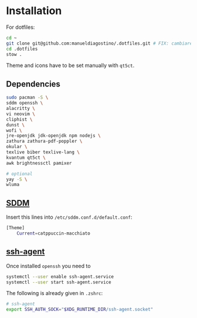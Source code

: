 # Installation

For dotfiles:
```bash
cd ~
git clone git@github.com:manueldiagostino/.dotfiles.git # FIX: cambiare dopo release pubblica
cd .dotfiles
stow .
```

Theme and icons have to be set manually with `qt5ct`. 


## Dependencies

```bash
sudo pacman -S \
sddm openssh \
alacritty \
vi neovim \
cliphist \
dunst \
wofi \
jre-openjdk jdk-openjdk npm nodejs \
zathura zathura-pdf-poppler \
okular \
texlive biber texlive-lang \
kvantum qt5ct \
awk brightnessctl pamixer

# optional
yay -S \
wluma
```


## [SDDM](https://wiki.archlinux.org/title/SDDM)
Insert this lines into `/etc/sddm.conf.d/default.conf`:
```bash
[Theme]
	Current=catppuccin-macchiato
```

## [ssh-agent](https://wiki.archlinux.org/title/SSH_keys)
Once installed `openssh` you need to
```bash
systemctl --user enable ssh-agent.service
systemctl --user start ssh-agent.service
```

The following is already given in `.zshrc`:
```bash
# ssh-agent
export SSH_AUTH_SOCK="$XDG_RUNTIME_DIR/ssh-agent.socket"
```

